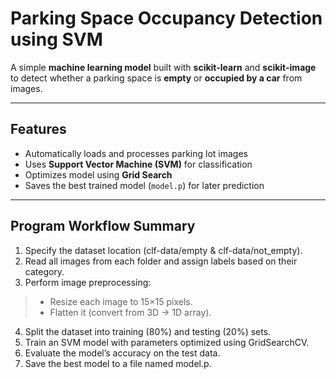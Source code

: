# Parking Space Occupancy Detection using SVM

A simple **machine learning model** built with **scikit-learn** and **scikit-image** to detect whether a parking space is **empty** or **occupied by a car** from images.

---

## Features
- Automatically loads and processes parking lot images  
- Uses **Support Vector Machine (SVM)** for classification  
- Optimizes model using **Grid Search**  
- Saves the best trained model (`model.p`) for later prediction  

---

## Program Workflow Summary
1. Specify the dataset location (clf-data/empty & clf-data/not_empty).
2. Read all images from each folder and assign labels based on their category.
3. Perform image preprocessing:
> - Resize each image to 15×15 pixels.
> - Flatten it (convert from 3D → 1D array).
4. Split the dataset into training (80%) and testing (20%) sets.
5. Train an SVM model with parameters optimized using GridSearchCV.
6. Evaluate the model’s accuracy on the test data.
7. Save the best model to a file named model.p.

